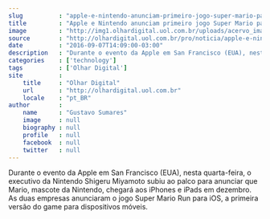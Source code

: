 ```yaml
---
slug          : "apple-e-nintendo-anunciam-primeiro-jogo-super-mario-para-smartphones"
title         : "Apple e Nintendo anunciam primeiro jogo Super Mario para smartphones"
image         : "http://img1.olhardigital.uol.com.br/uploads/acervo_imagens/2016/09/20160907141556_660_420.jpg"
source        : "http://olhardigital.uol.com.br/pro/noticia/apple-e-nintendo-anunciam-primeiro-jogo-super-mario-para-smartphones/61910"
date          : "2016-09-07T14:09:00-03:00"
description   : "Durante o evento da Apple em San Francisco (EUA), nesta quarta-feira, o executivo da Nintendo Shigeru Miyamoto subiu ao palco para anunciar que Mario, mascote da Nintendo, chegará aos iPhones e iPads em dezembro. As duas empresas anunciaram o jogo Super Mario Run para iOS, a primeira versão do game para dispositivos móveis."
categories    : ['technology']
tags          : ['Olhar Digital']
site          :
    title     : "Olhar Digital"
    url       : "http://olhardigital.uol.com.br"
    locale    : "pt_BR"
author        :
    name      : "Gustavo Sumares"
    image     : null
    biography : null
    profile   : null
    facebook  : null
    twitter   : null
---
```


Durante o evento da Apple em San Francisco (EUA), nesta quarta-feira, o executivo da Nintendo Shigeru Miyamoto subiu ao palco para anunciar que Mario, mascote da Nintendo, chegará aos iPhones e iPads em dezembro. As duas empresas anunciaram o jogo Super Mario Run para iOS, a primeira versão do game para dispositivos móveis.
